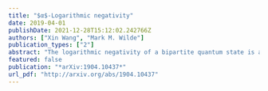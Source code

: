 ```yaml
---
title: "$α$-Logarithmic negativity"
date: 2019-04-01
publishDate: 2021-12-28T15:12:02.242766Z
authors: ["Xin Wang", "Mark M. Wilde"]
publication_types: ["2"]
abstract: "The logarithmic negativity of a bipartite quantum state is a widely employed entanglement measure in quantum information theory, due to the fact that it is easy to compute and serves as an upper bound on distillable entanglement. More recently, the $ąppa$-entanglement of a bipartite state was shown to be the first entanglement measure that is both easily computable and operationally meaningful, being equal to the exact entanglement cost of a bipartite quantum state when the free operations are those that completely preserve the positivity of the partial transpose. In this paper, we provide a non-trivial link between these two entanglement measures, by showing that they are the extremes of an ordered family of $α$-logarithmic negativity entanglement measures, each of which is identified by a parameter $αınłeft[ 1,ınftyi̊ght] $. In this family, the original logarithmic negativity is recovered as the smallest with $α=1$, and the $p̨pa$-entanglement is recovered as the largest with $α=ınfty$. We prove that the $α $-logarithmic negativity satisfies the following properties: full entanglement monotone, normalization, faithfulness, and subadditivity. We also prove that it is neither convex nor monogamous. Finally, we define the $α$-logarithmic negativity of a quantum channel as a generalization of the notion for quantum states, and we show how to generalize many of the concepts to arbitrary resource theories."
featured: false
publication: "*arXiv:1904.10437*"
url_pdf: "http://arxiv.org/abs/1904.10437"
---
```


